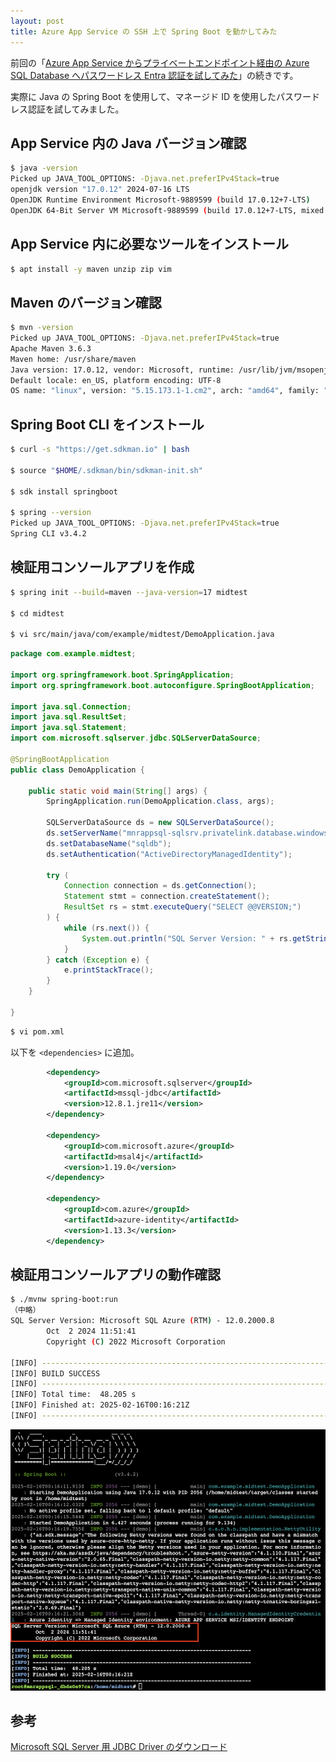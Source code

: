 ```yaml
---
layout: post
title: Azure App Service の SSH 上で Spring Boot を動かしてみた
---
```


前回の「[Azure App Service からプライベートエンドポイント経由の Azure SQL Database へパスワードレス Entra 認証を試してみた](/2025/02/15/appservice-sqldatabase-privateendpoint.html)」の続きです。

実際に Java の Spring Boot を使用して、マネージド ID を使用したパスワードレス認証を試してみました。

## App Service 内の Java バージョン確認

```bash
$ java -version
Picked up JAVA_TOOL_OPTIONS: -Djava.net.preferIPv4Stack=true 
openjdk version "17.0.12" 2024-07-16 LTS
OpenJDK Runtime Environment Microsoft-9889599 (build 17.0.12+7-LTS)
OpenJDK 64-Bit Server VM Microsoft-9889599 (build 17.0.12+7-LTS, mixed mode, sharing)
```

## App Service 内に必要なツールをインストール

```bash
$ apt install -y maven unzip zip vim
```

## Maven のバージョン確認

```bash
$ mvn -version
Picked up JAVA_TOOL_OPTIONS: -Djava.net.preferIPv4Stack=true 
Apache Maven 3.6.3
Maven home: /usr/share/maven
Java version: 17.0.12, vendor: Microsoft, runtime: /usr/lib/jvm/msopenjdk-17-amd64
Default locale: en_US, platform encoding: UTF-8
OS name: "linux", version: "5.15.173.1-1.cm2", arch: "amd64", family: "unix"
```

## Spring Boot CLI をインストール

```bash
$ curl -s "https://get.sdkman.io" | bash

$ source "$HOME/.sdkman/bin/sdkman-init.sh"

$ sdk install springboot

$ spring --version
Picked up JAVA_TOOL_OPTIONS: -Djava.net.preferIPv4Stack=true 
Spring CLI v3.4.2
```

## 検証用コンソールアプリを作成

```bash
$ spring init --build=maven --java-version=17 midtest

$ cd midtest

$ vi src/main/java/com/example/midtest/DemoApplication.java
```

```java
package com.example.midtest;

import org.springframework.boot.SpringApplication;
import org.springframework.boot.autoconfigure.SpringBootApplication;

import java.sql.Connection;
import java.sql.ResultSet;
import java.sql.Statement;
import com.microsoft.sqlserver.jdbc.SQLServerDataSource;

@SpringBootApplication
public class DemoApplication {

	public static void main(String[] args) {
		SpringApplication.run(DemoApplication.class, args);

		SQLServerDataSource ds = new SQLServerDataSource();
        ds.setServerName("mnrappsql-sqlsrv.privatelink.database.windows.net");
        ds.setDatabaseName("sqldb");
        ds.setAuthentication("ActiveDirectoryManagedIdentity");

        try (
            Connection connection = ds.getConnection();
            Statement stmt = connection.createStatement();
            ResultSet rs = stmt.executeQuery("SELECT @@VERSION;")
        ) {
            while (rs.next()) {
                System.out.println("SQL Server Version: " + rs.getString(1));
            }
        } catch (Exception e) {
            e.printStackTrace();
        }
	}

}
```

```bash
$ vi pom.xml
```

以下を `<dependencies>` に追加。

```xml:pom.xml
		<dependency>
			<groupId>com.microsoft.sqlserver</groupId>
			<artifactId>mssql-jdbc</artifactId>
			<version>12.8.1.jre11</version>
		</dependency>

		<dependency>
			<groupId>com.microsoft.azure</groupId>
			<artifactId>msal4j</artifactId>
			<version>1.19.0</version>
		</dependency>

		<dependency>
			<groupId>com.azure</groupId>
			<artifactId>azure-identity</artifactId>
			<version>1.13.3</version>
		</dependency>
```



## 検証用コンソールアプリの動作確認


```bash
$ ./mvnw spring-boot:run
（中略）
SQL Server Version: Microsoft SQL Azure (RTM) - 12.0.2000.8 
        Oct  2 2024 11:51:41 
        Copyright (C) 2022 Microsoft Corporation

[INFO] ------------------------------------------------------------------------
[INFO] BUILD SUCCESS
[INFO] ------------------------------------------------------------------------
[INFO] Total time:  48.205 s
[INFO] Finished at: 2025-02-16T00:16:21Z
[INFO] ------------------------------------------------------------------------
```

![2025-02-16-appservice-springboot-01.png](/assets/img/2025-02-16-appservice-springboot-01.png)

## 参考

[Microsoft SQL Server 用 JDBC Driver のダウンロード](https://learn.microsoft.com/ja-jp/sql/connect/jdbc/download-microsoft-jdbc-driver-for-sql-server?view=sql-server-ver16)
